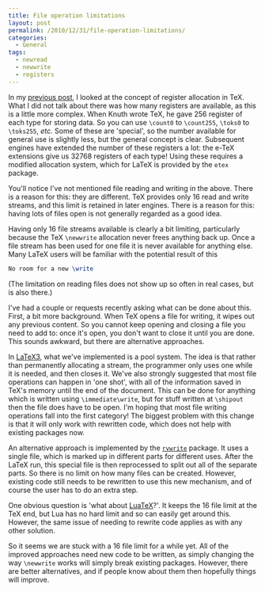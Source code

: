 ```yaml
---
title: File operation limitations
layout: post
permalink: /2010/12/31/file-operation-limitations/
categories:
  - General
tags:
  - newread
  - newwrite
  - registers
---
```

In my [previous post](/2010/12/30/local-register-allocation/), I looked at the concept of register allocation in TeX. What I did not talk about there was how many registers are available, as this is a little more complex. When Knuth wrote TeX, he gave 256 register of each type for storing data. So you can use `\count0` to `\count255`, `\toks0` to `\toks255`, _etc._ Some of these are 'special', so the number available for general use is slightly less, but the general concept is clear. Subsequent engines have extended the number of these registers a lot: the e-TeX extensions give us 32768 registers of each type! Using these requires a modified allocation system, which for LaTeX is provided by the `etex` package.

You'll notice I've not mentioned file reading and writing in the above. There is a reason for this: they are different. TeX provides only 16 read and write streams, and this limit is retained in later engines. There is a reason for this: having lots of files open is not generally regarded as a good idea.

Having only 16 file streams available is clearly a bit limiting, particularly because the TeX `\newwrite` allocation never frees anything back up. Once a file stream has been used for one file it is never available for anything else. Many LaTeX users will be familiar with the potential result of this

```latex
No room for a new \write
```

(The limitation on reading files does not show up so often in real cases, but is also there.)

I've had a couple or requests recently asking what can be done about this. First, a bit more background. When TeX opens a file for writing, it wipes out any previous content. So you cannot keep opening and closing a file you need to add to: once it's open, you don't want to close it until you are done. This sounds awkward, but there are alternative approaches.

In [LaTeX3](https://www.latex-project.org/latex3.html), what we've implemented is a pool system. The idea is that rather than permanently allocating a stream, the programmer only uses one while it is needed, and then closes it. We've also strongly suggested that most file operations can happen in 'one shot', with all of the information saved in TeX's memory until the end of the document. This can be done for anything which is written using `\immediate\write`, but for stuff written at `\shipout` then the file does have to be open. I'm hoping that most file writing operations fall into the first category! The biggest problem with this change is that it will only work with rewritten code, which does not help with existing packages now.

An alternative approach is implemented by the [`rvwrite`](https://ctan.org/pkg/rvwrite) package. It uses a single file, which is marked up in different parts for different uses. After the LaTeX run, this special file is then reprocessed to split out all of the separate parts. So there is no limit on how many files can be created. However, existing code still needs to be rewritten to use this new mechanism, and of course the user has to do an extra step.

One obvious question is 'what about [LuaTeX](http://www.luatex.org/)?'. It keeps the 16 file limit at the TeX end, but Lua has no hard limit and so can easily get around this. However, the same issue of needing to rewrite code applies as with any other solution.

So it seems we are stuck with a 16 file limit for a while yet. All of the improved approaches need new code to be written, as simply changing the way `\newwrite` works will simply break existing packages. However, there are better alternatives, and if people know about them then hopefully things will improve.
